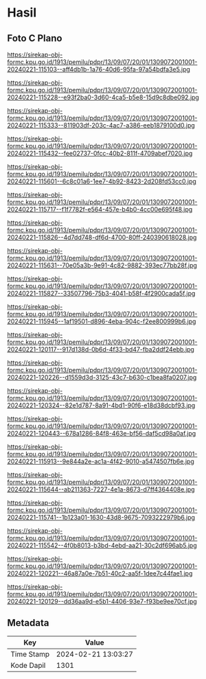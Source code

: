 # Hasil

## Foto C Plano

https://sirekap-obj-formc.kpu.go.id/1913/pemilu/pdpr/13/09/07/20/01/1309072001001-20240221-115103--aff4db1b-1a76-40d6-95fa-97a54bdfa3e5.jpg

https://sirekap-obj-formc.kpu.go.id/1913/pemilu/pdpr/13/09/07/20/01/1309072001001-20240221-115228--e93f2ba0-3d60-4ca5-b5e8-15d9c8dbe092.jpg

https://sirekap-obj-formc.kpu.go.id/1913/pemilu/pdpr/13/09/07/20/01/1309072001001-20240221-115333--811903df-203c-4ac7-a386-eeb1879100d0.jpg

https://sirekap-obj-formc.kpu.go.id/1913/pemilu/pdpr/13/09/07/20/01/1309072001001-20240221-115432--fee02737-0fcc-40b2-811f-4709abef7020.jpg

https://sirekap-obj-formc.kpu.go.id/1913/pemilu/pdpr/13/09/07/20/01/1309072001001-20240221-115601--6c8c01a6-1ee7-4b92-8423-2d208fd53cc0.jpg

https://sirekap-obj-formc.kpu.go.id/1913/pemilu/pdpr/13/09/07/20/01/1309072001001-20240221-115717--f1f7782f-e564-457e-b4b0-4cc00e695f48.jpg

https://sirekap-obj-formc.kpu.go.id/1913/pemilu/pdpr/13/09/07/20/01/1309072001001-20240221-115826--4d7dd748-df6d-4700-80ff-240390618028.jpg

https://sirekap-obj-formc.kpu.go.id/1913/pemilu/pdpr/13/09/07/20/01/1309072001001-20240221-115631--70e05a3b-9e91-4c82-9882-393ec77bb28f.jpg

https://sirekap-obj-formc.kpu.go.id/1913/pemilu/pdpr/13/09/07/20/01/1309072001001-20240221-115827--33507796-75b3-4041-b58f-4f2900cada5f.jpg

https://sirekap-obj-formc.kpu.go.id/1913/pemilu/pdpr/13/09/07/20/01/1309072001001-20240221-115945--1af19501-d896-4eba-904c-f2ee800999b6.jpg

https://sirekap-obj-formc.kpu.go.id/1913/pemilu/pdpr/13/09/07/20/01/1309072001001-20240221-120117--917d138d-0b6d-4f33-bd47-fba2ddf24ebb.jpg

https://sirekap-obj-formc.kpu.go.id/1913/pemilu/pdpr/13/09/07/20/01/1309072001001-20240221-120226--d1559d3d-3125-43c7-b630-c1bea8fa0207.jpg

https://sirekap-obj-formc.kpu.go.id/1913/pemilu/pdpr/13/09/07/20/01/1309072001001-20240221-120324--82e1d787-8a91-4bd1-90f6-e18d38dcbf93.jpg

https://sirekap-obj-formc.kpu.go.id/1913/pemilu/pdpr/13/09/07/20/01/1309072001001-20240221-120443--678a1286-84f8-463e-bf56-daf5cd98a0af.jpg

https://sirekap-obj-formc.kpu.go.id/1913/pemilu/pdpr/13/09/07/20/01/1309072001001-20240221-115913--9e844a2e-ac1a-4f42-9010-a5474507fb6e.jpg

https://sirekap-obj-formc.kpu.go.id/1913/pemilu/pdpr/13/09/07/20/01/1309072001001-20240221-115644--ab211363-7227-4e1a-8673-d7ff4364408e.jpg

https://sirekap-obj-formc.kpu.go.id/1913/pemilu/pdpr/13/09/07/20/01/1309072001001-20240221-115741--1b123a01-1630-43d8-9675-7093222979b6.jpg

https://sirekap-obj-formc.kpu.go.id/1913/pemilu/pdpr/13/09/07/20/01/1309072001001-20240221-115542--4f0b8013-b3bd-4ebd-aa21-30c2df696ab5.jpg

https://sirekap-obj-formc.kpu.go.id/1913/pemilu/pdpr/13/09/07/20/01/1309072001001-20240221-120221--46a87a0e-7b51-40c2-aa5f-1dee7c44fae1.jpg

https://sirekap-obj-formc.kpu.go.id/1913/pemilu/pdpr/13/09/07/20/01/1309072001001-20240221-120129--dd36aa9d-e5b1-4406-93e7-f93be9ee70cf.jpg


## Metadata

| Key        | Value               |
| ---------- | ------------------- |
| Time Stamp | 2024-02-21 13:03:27 |
| Kode Dapil | 1301                |



